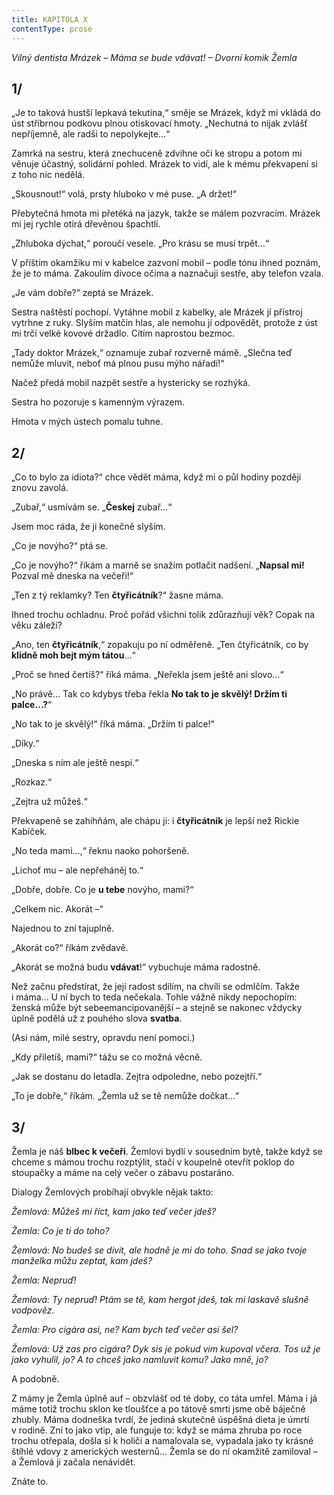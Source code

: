 ```yaml
---
title: KAPITOLA X
contentType: prose
---
```


_Vilný dentista Mrázek – Máma se bude vdávat! – Dvorní komik Žemla_

## 1/

  

„Je to taková hustší lepkavá tekutina,“ směje se Mrázek, když mi vkládá do úst stříbrnou podkovu plnou otiskovací hmoty. „Nechutná to nijak zvlášť nepříjemně, ale radši to nepolykejte…“

Zamrká na sestru, která znechuceně zdvihne oči ke stropu a potom mi věnuje účastný, solidární pohled. Mrázek to vidí, ale k mému překvapení si z toho nic nedělá.

„Skousnout!“ volá, prsty hluboko v mé puse. „A držet!“

Přebytečná hmota mi přetéká na jazyk, takže se málem pozvracím. Mrázek mi jej rychle otírá dřevěnou špachtlí.

„Zhluboka dýchat,“ poroučí vesele. „Pro krásu se musí trpět…“

V příštím okamžiku mi v kabelce zazvoní mobil – podle tónu ihned poznám, že je to máma. Zakoulím divoce očima a naznačuji sestře, aby telefon vzala.

„Je vám dobře?“ zeptá se Mrázek.

Sestra naštěstí pochopí. Vytáhne mobil z kabelky, ale Mrázek jí přístroj vytrhne z ruky. Slyším matčin hlas, ale nemohu jí odpovědět, protože z úst mi trčí velké kovové držadlo. Cítím naprostou bezmoc.

„Tady doktor Mrázek,“ oznamuje zubař rozverně mámě. „Slečna teď nemůže mluvit, neboť má plnou pusu mýho nářadí!“

Načež předá mobil nazpět sestře a hystericky se rozhýká.

Sestra ho pozoruje s kamenným výrazem.

Hmota v mých ústech pomalu tuhne.

## 2/

  

„Co to bylo za idiota?“ chce vědět máma, když mi o půl hodiny později znovu zavolá.

„Zubař,“ usmívám se. „**Českej** zubař…“

Jsem moc ráda, že ji konečně slyším.

„Co je novýho?“ ptá se.

„Co je novýho?“ říkám a marně se snažím potlačit nadšení. „**Napsal mi!** Pozval mě dneska na večeři!“

„Ten z tý reklamky? Ten **čtyřicátník**?“ žasne máma.

Ihned trochu ochladnu. Proč pořád všichni tolik zdůrazňují věk? Copak na věku záleží?

„Ano, ten **čtyřicátník**,“ zopakuju po ní odměřeně. „Ten čtyřicátník, co by **klidně moh bejt mým tátou**…“

„Proč se hned čertíš?“ říká máma. „Neřekla jsem ještě ani slovo…“

„No právě… Tak co kdybys třeba řekla **No tak to je skvělý! Držím ti palce…?**“

„No tak to je skvělý!“ říká máma. „Držím ti palce!“

„Díky.“

„Dneska s ním ale ještě nespi.“

„Rozkaz.“

„Zejtra už můžeš.“

Překvapeně se zahihňám, ale chápu ji: i **čtyřicátník** je lepší než Rickie Kabíček.

„No teda mami…,“ řeknu naoko pohoršeně.

„Lichoť mu – ale nepřeháněj to.“

„Dobře, dobře. Co je **u tebe** novýho, mami?“

„Celkem nic. Akorát –“

Najednou to zní tajuplně.

„Akorát co?“ říkám zvědavě.

„Akorát se možná budu **vdávat**!“ vybuchuje máma radostně.

Než začnu předstírat, že její radost sdílím, na chvíli se odmlčím. Takže i máma… U ní bych to teda nečekala. Tohle vážně nikdy nepochopím: ženská může být sebeemancipovanější – a stejně se nakonec vždycky úplně podělá už z pouhého slova **svatba**.

(Asi nám, milé sestry, opravdu není pomoci.)

„Kdy přiletíš, mami?“ tážu se co možná věcně.

„Jak se dostanu do letadla. Zejtra odpoledne, nebo pozejtří.“

„To je dobře,“ říkám. „Žemla už se tě nemůže dočkat…“

## 3/

  

Žemla je náš **blbec k večeři**. Žemlovi bydlí v sousedním bytě, takže když se chceme s mámou trochu rozptýlit, stačí v koupelně otevřít poklop do stoupačky a máme na celý večer o zábavu postaráno.

Dialogy Žemlových probíhají obvykle nějak takto:

_Žemlová: Můžeš mi říct, kam jako teď večer jdeš?_

_Žemla: Co je ti do toho?_

_Žemlová: No budeš se divit, ale hodně je mi do toho. Snad se jako tvoje manželka můžu zeptat, kam jdeš?_

_Žemla: Nepruď!_

_Žemlová: Ty nepruď! Ptám se tě, kam hergot jdeš, tak mi laskavě slušně vodpověz._

_Žemla: Pro cigára asi, ne? Kam bych teď večer asi šel?_

_Žemlová: Už zas pro cigára? Dyk sis je pokud vim kupoval včera. Tos už je jako vyhulil, jo? A to chceš jako namluvit komu? Jako mně, jo?_

A podobně.

Z mámy je Žemla úplně auf – obzvlášť od té doby, co táta umřel. Máma i já máme totiž trochu sklon ke tloušťce a po tátově smrti jsme obě báječně zhubly. Máma dodneška tvrdí, že jediná skutečně úspěšná dieta je úmrtí v rodině. Zní to jako vtip, ale funguje to: když se máma zhruba po roce trochu otřepala, došla si k holiči a namalovala se, vypadala jako ty krásné štíhlé vdovy z amerických westernů… Žemla se do ní okamžitě zamiloval – a Žemlová ji začala nenávidět.

Znáte to.
